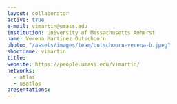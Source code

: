 ```yaml
---
layout: collaborator
active: true
e-mail: vimartin@umass.edu
institution: University of Massachusetts Amherst
name: Verena Martinez Outschoorn
photo: "/assets/images/team/outschoorn-verena-b.jpeg"
shortname: vimartin
title: 
website: https://people.umass.edu/vimartin/
networks:
  - atlas
  - usatlas
presentations:
---
```


